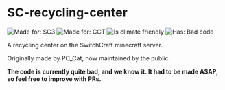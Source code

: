 # SC-recycling-center
![Made for: SC3](https://img.shields.io/badge/Made%20for-SwitchCraft3-informational?style=for-the-badge)
![Made for: CCT](https://img.shields.io/badge/Made%20for-ComputerCraft%3ATweaked-informational?style=for-the-badge)
![Is climate friendly](https://img.shields.io/badge/Is%20climate--friendly-true-green?style=for-the-badge)
![Has: Bad code](https://img.shields.io/badge/Has-Bad%20code-black?style=for-the-badge)

A recycling center on the SwitchCraft minecraft server.

Originally made by PC_Cat, now maintained by the public.

**The code is currently quite bad, and we know it. It had to be made ASAP, so feel free to improve with PRs.**
